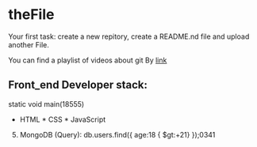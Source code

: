 # theFile
Your first task: create a new repitory, create a README.nd file and upload another File.

You can find a playlist of videos about git By [link](https://www.youtube.com/watch?v=KnINsmXT9_C)

## Front_end Developer stack:
static void main(18555)
* HTML
﻿﻿* CSS
﻿﻿* JavaScript
5. MongoDB (Query):
db.users.find({ age:18 { $gt:+21} });0341

